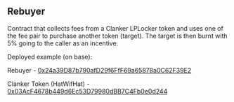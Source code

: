 ## Rebuyer

Contract that collects fees from a Clanker LPLocker token and uses one of the fee pair to purchase another token (target). The target is then burnt with 5% going to the caller as an incentive.

Deployed example (on base):

Rebuyer - [0x24a39D87b790afD29f6FfF69a65878a0C62F39E2](https://basescan.org/address/0x24a39D87b790afD29f6FfF69a65878a0C62F39E2#readContract)

Clanker Token (HatWifHat) - [0x03AcF4678b449d6Ec53D79980dBB7C4Fb0e0d244](https://basescan.org/address/0x03AcF4678b449d6Ec53D79980dBB7C4Fb0e0d244)
